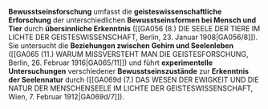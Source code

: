 
**Bewusstseinsforschung** umfasst die **geisteswissenschaftliche Erforschung** der unterschiedlichen **Bewusstseinsformen bei Mensch und Tier** durch **übersinnliche Erkenntnis** ([[GA056 (8.) DIE SEELE DER TIERE IM LICHTE DER GEISTESWISSENSCHAFT, Berlin, 23. Januar 1908|GA056/8]]). Sie untersucht die **Beziehungen zwischen Gehirn und Seelenleben** ([[GA065 (11.) WARUM MISSVERSTEHT MAN DIE GEISTESFORSCHUNG, Berlin, 26. Februar 1916|GA065/11]]) und führt **experimentelle Untersuchungen** verschiedener **Bewusstseinszustände** zur **Erkenntnis der Seelennatur** durch ([[GA069d (7.) DAS WESEN DER EWIGKEIT UND DIE NATUR DER MENSCHENSEELE IM LICHTE DER GEISTESWISSENSCHAFT, Wien, 7. Februar 1912|GA069d/7]]).
